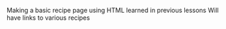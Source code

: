 Making a basic recipe page using HTML learned in previous lessons
Will have links to various recipes
